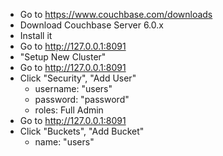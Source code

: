 * Go to https://www.couchbase.com/downloads
* Download Couchbase Server 6.0.x 
* Install it
* Go to http://127.0.0.1:8091
* "Setup New Cluster"
* Go to http://127.0.0.1:8091
* Click "Security", "Add User"
  * username: "users"
  * password: "password"
  * roles: Full Admin
* Go to http://127.0.0.1:8091
* Click "Buckets", "Add Bucket"
  * name: "users"
